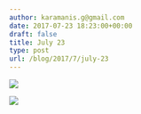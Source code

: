 ```yaml
---
author: karamanis.g@gmail.com
date: 2017-07-23 18:23:00+00:00
draft: false
title: July 23
type: post
url: /blog/2017/7/july-23
---
```




  
   ![](https://images.squarespace-cdn.com/content/v1/4f3f61bae4b063b909445965/1500824654160-C2HQIMK041RKK5NGI05R/ke17ZwdGBToddI8pDm48kF9aEDQaTpZHfWEO2zppK7Z7gQa3H78H3Y0txjaiv_0fDoOvxcdMmMKkDsyUqMSsMWxHk725yiiHCCLfrh8O1z5QPOohDIaIeljMHgDF5CVlOqpeNLcJ80NK65_fV7S1UX7HUUwySjcPdRBGehEKrDf5zebfiuf9u6oCHzr2lsfYZD7bBzAwq_2wCJyqgJebgg/IMG_1926.jpg?format=original)

  

  
   ![](https://images.squarespace-cdn.com/content/v1/4f3f61bae4b063b909445965/1500831266238-Q4BC9MD4AMP6KCDLMX6M/ke17ZwdGBToddI8pDm48kNiEM88mrzHRsd1mQ3bxVct7gQa3H78H3Y0txjaiv_0fDoOvxcdMmMKkDsyUqMSsMWxHk725yiiHCCLfrh8O1z4YTzHvnKhyp6Da-NYroOW3ZGjoBKy3azqku80C789l0s0XaMNjCqAzRibjnE_wBlkZ2axuMlPfqFLWy-3Tjp4nKScCHg1XF4aLsQJlo6oYbA/IMG_1927.JPG?format=original)

  


